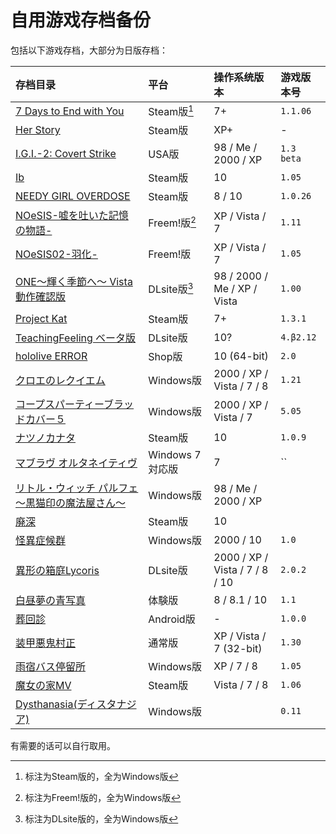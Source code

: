 # 自用游戏存档备份

包括以下游戏存档，大部分为日版存档：

| 存档目录 | 平台 | 操作系统版本 | 游戏版本号 |
| :---------------------- | :------ | :---- | :------ |
| [7 Days to End with You](7%20Days%20to%20End%20with%20You) | Steam版[^1] | 7+ | `1.1.06` |
| [Her Story](HerStory) | Steam版 | XP+ | - |
| [I.G.I.-2: Covert Strike](IGI%202) | USA版 | 98 / Me / 2000 / XP | `1.3 beta` |
| [Ib](Ib) | Steam版 | 10 | `1.05` |
| [NEEDY GIRL OVERDOSE](NEEDY%20GIRL%20OVERDOSE) | Steam版 | 8 / 10 | `1.0.26` |
| [NOeSIS-嘘を吐いた記憶の物語-](Noesis01) | Freem!版[^3] | XP / Vista / 7 | `1.11` |
| [NOeSIS02-羽化-](Noesis02) | Freem!版 | XP / Vista / 7 | `1.05` |
| [ONE～輝く季節へ～ Vista動作確認版](ONE_FV) | DLsite版[^2] | 98 / 2000 / Me / XP / Vista | `1.00` |
| [Project Kat](ProjectKat) | Steam版 | 7+ | `1.3.1` |
| [TeachingFeeling ベータ版](TeachingFeeling-4.%CE%B22) | DLsite版 | 10? | `4.β2.12` |
| [hololive ERROR](hololive%20ERROR) | Shop版 | 10 (64-bit) | `2.0` |
| [クロエのレクイエム](cloe) | Windows版 | 2000 / XP / Vista / 7 / 8 | `1.21` |
| [コープスパーティーブラッドカバー５](CorpsePartyBC_5) | Windows版 | 2000 / XP / Vista / 7 | `5.05` |
| [ナツノカナタ](natsuno-kanata) | Steam版 | 10 | `1.0.9` |
| [マブラヴ オルタネイティヴ](%E3%83%9E%E3%83%96%E3%83%A9%E3%83%B4%E3%82%AA%E3%83%AB%E3%82%BF%E3%83%8D%E3%82%A4%E3%83%86%E3%82%A3%E3%83%B4Latest) | Windows 7 対応版 | 7 | `` |
| [リトル・ウィッチ パルフェ 〜黒猫印の魔法屋さん〜](./) | Windows版 | 98 / Me / 2000 / XP | |
| [廃深](haishin) | Steam版 | 10 | |
| [怪異症候群](%E6%80%AA%E7%95%B0%E7%97%87%E5%80%99%E7%BE%A4) | Windows版 | 2000 / 10 | `1.0` |
| [異形の箱庭Lycoris](%E7%95%B0%E5%BD%A2%E3%81%AE%E7%AE%B1%E5%BA%AD%E3%80%80%E3%80%80Lycoris.2.0.2) | DLsite版 | 2000 / XP / Vista / 7 / 8 / 10 | `2.0.2` |
| [白昼夢の青写真](%E7%99%BD%E6%98%BC%E5%A4%A2%E3%81%AE%E9%9D%92%E5%86%99%E7%9C%9F%E3%80%80%E4%BD%93%E9%A8%93%E7%89%88) | 体験版 | 8 / 8.1 / 10 | `1.1` |
| [葬回診](com.uniteatsushi.sokaishin) | Android版 | - | `1.0.0` |
| [装甲悪鬼村正](%E8%A3%85%E7%94%B2%E6%82%AA%E9%AC%BC%E6%9D%91%E6%AD%A3) | 通常版 | XP / Vista / 7 (32-bit) | `1.30` |
| [雨宿バス停留所](abt) | Windows版 | XP / 7 / 8 | `1.05` |
| [魔女の家MV](%E9%AD%94%E5%A5%B3%E3%81%AE%E5%AE%B6MV) | Steam版 | Vista / 7 / 8 | `1.06` |
| [Dysthanasia(ディスタナジア)](Dysthanasia_Demo_Ver0.11) | Windows版 |  | `0.11` |

有需要的话可以自行取用。


[^1]: 标注为Steam版的，全为Windows版
[^2]: 标注为DLsite版的，全为Windows版
[^3]: 标注为Freem!版的，全为Windows版
